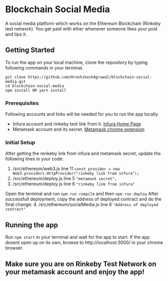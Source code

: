 # Blockchain Social Media

A social media platform which works on the Ethereum Blockchain (Rinkeby test network). You get paid with ether whenever someone likes your post and tips it.

## Getting Started

To run the app on your local machine, clone the repository by typing following commands in your terminal.
```
git clone https://github.com/HrushikeshAgrawal/blockchain-social-media.git
cd blockchain-social-media
npm install OR yarn install
```

### Prerequisites

Following accounts and links will be needed for you to run the app locally.
- Infura account and rinkeby test link from it. [Infura Home Page](https://infura.io/)
- Metamask account and its secret. [Metamask chrome extension](https://chrome.google.com/webstore/detail/metamask/nkbihfbeogaeaoehlefnkodbefgpgknn?hl=en)

### Initial Setup

After getting the renkeby link from infura and metamask secret, update the following lines in your code:
1. /src/ethereum/web3.js line 11 `const provider = new Web3.providers.HttpProvider("rinkeby link from infura");`
2. /src/ethereum/deploy.js line 5 `"metamask secret",`
3. /src/ethereum/deploy.js line 6 `"rinkeby link from infura"`

Open the terminal and run `npm run compile` and then `npm run deploy`
After successfull deployment, copy the address of deployed contract and do the final change:
4. /src/ethereum/socialMedia.js line 6 `"Address of deployed contract"`

## Running the app

Run `npm start` in your terminal and wait for the app to start.
If the app dosent open up on its own, browse to http://localhost:3000/ in your chrome browser.

## Make sure you are on Rinkeby Test Network on your metamask account and enjoy the app!
